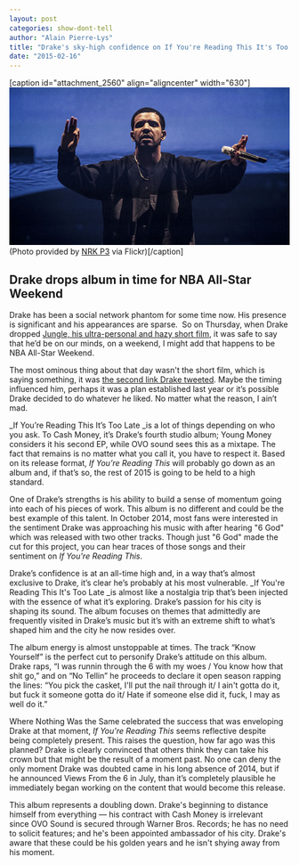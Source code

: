 ```yaml
---
layout: post
categories: show-dont-tell
author: "Alain Pierre-Lys"
title: "Drake's sky-high confidence on If You're Reading This It's Too Late"
date: "2015-02-16"
---
```


\[caption id="attachment\_2560" align="aligncenter" width="630"\][![(Photo provided by NRK P3 via Flickr)](/img/drake.jpg)](http://www.thehighscreen.com/wp-content/uploads/2015/02/drake.jpg) (Photo provided by [NRK P3](https://www.flickr.com/photos/nrk-p3/12891218634/in/set-72157641775300454) via Flickr)\[/caption\]

## Drake drops album in time for NBA All-Star Weekend

Drake has been a social network phantom for some time now. His presence is significant and his appearances are sparse.  So on Thursday, when Drake dropped [Jungle, his ultra-personal and hazy short film](https://www.youtube.com/watch?v=0lKH5dMNcq0), it was safe to say that he’d be on our minds, on a weekend, I might add that happens to be NBA All-Star Weekend.

The most ominous thing about that day wasn't the short film, which is saying something, it was [the second link Drake tweeted](https://twitter.com/Drake/status/566085353400852480). Maybe the timing influenced him, perhaps it was a plan established last year or it’s possible Drake decided to do whatever he liked. No matter what the reason, I ain’t mad.

_If You’re Reading This It’s Too Late _is a lot of things depending on who you ask. To Cash Money, it’s Drake’s fourth studio album; Young Money considers it his second EP, while OVO sound sees this as a mixtape. The fact that remains is no matter what you call it, you have to respect it. Based on its release format, _If You’re Reading This_ will probably go down as an album and, if that’s so, the rest of 2015 is going to be held to a high standard.

One of Drake’s strengths is his ability to build a sense of momentum going into each of his pieces of work. This album is no different and could be the best example of this talent. In October 2014, most fans were interested in the sentiment Drake was approaching his music with after hearing "6 God" which was released with two other tracks. Though just "6 God" made the cut for this project, you can hear traces of those songs and their sentiment on _If You're Reading This_.

Drake’s confidence is at an all-time high and, in a way that’s almost exclusive to Drake, it’s clear he’s probably at his most vulnerable. _If You're Reading This It's Too Late _is almost like a nostalgia trip that’s been injected with the essence of what it’s exploring. Drake’s passion for his city is shaping its sound. The album focuses on themes that admittedly are frequently visited in Drake’s music but it’s with an extreme shift to what’s shaped him and the city he now resides over.

The album energy is almost unstoppable at times. The track “Know Yourself” is the perfect cut to personify Drake’s attitude on this album. Drake raps, “I was runnin through the 6 with my woes / You know how that shit go,” and on “No Tellin” he proceeds to declare it open season rapping the lines: “You pick the casket, I'll put the nail through it/ I ain't gotta do it, but fuck it someone gotta do it/ Hate if someone else did it, fuck, I may as well do it.”

Where Nothing Was the Same celebrated the success that was enveloping Drake at that moment, _If You're Reading This_ seems reflective despite being completely present. This raises the question, how far ago was this planned? Drake is clearly convinced that others think they can take his crown but that might be the result of a moment past. No one can deny the only moment Drake was doubted came in his long absence of 2014, but if he announced Views From the 6 in July, than it’s completely plausible he immediately began working on the content that would become this release.

This album represents a doubling down. Drake's beginning to distance himself from everything — his contract with Cash Money is irrelevant since OVO Sound is secured through Warner Bros. Records; he has no need to solicit features; and he's been appointed ambassador of his city. Drake's aware that these could be his golden years and he isn't shying away from his moment.

